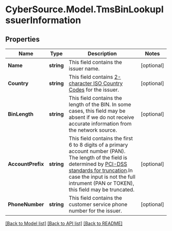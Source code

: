 # CyberSource.Model.TmsBinLookupIssuerInformation
## Properties

Name | Type | Description | Notes
------------ | ------------- | ------------- | -------------
**Name** | **string** | This field contains the issuer name.  | [optional] 
**Country** | **string** | This field contains [2-character ISO Country Codes](http://apps.cybersource.com/library/documentation/sbc/quickref/countries_alpha_list.pdf) for the issuer.  | [optional] 
**BinLength** | **string** | This field contains the length of the BIN. In some cases, this field may be absent if we do not receive accurate information from the network source.  | [optional] 
**AccountPrefix** | **string** | This field contains the first 6 to 8 digits of a primary account number (PAN). The length of the field is determined by [PCI-DSS standards for truncation](https://pcissc.secure.force.com/faq/articles/Frequently_Asked_Question/What-are-acceptable-formats-for-truncation-of-primary-account-numbers).In case the input is not the full intrument (PAN or TOKEN), this field may be truncated.  | [optional] 
**PhoneNumber** | **string** | This field contains the customer service phone number for the issuer.  | [optional] 

[[Back to Model list]](../README.md#documentation-for-models) [[Back to API list]](../README.md#documentation-for-api-endpoints) [[Back to README]](../README.md)

